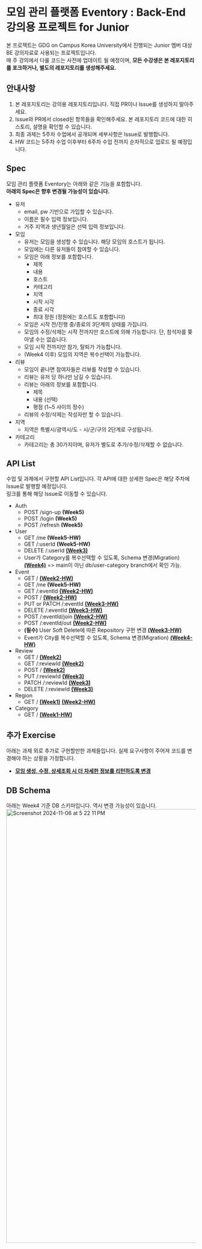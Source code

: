 # 모임 관리 플랫폼 Eventory : Back-End 강의용 프로젝트 for Junior
본 프로젝트는 GDG on Campus Korea University에서 진행되는 Junior 멤버 대상 BE 강의자료로 사용되는 프로젝트입니다.  
매 주 강의에서 다룰 코드는 사전에 업데이트 될 예정이며, **모든 수강생은 본 레포지토리를 포크하거나, 별도의 레포지토리를 생성해주세요.**

## 안내사항
1. 본 레포지토리는 강의용 레포지토리입니다. 직접 PR이나 Issue를 생성하지 말아주세요.
2. Issue와 PR에서 closed된 항목들을 확인해주세요. 본 레포지토리 코드에 대한 히스토리, 설명을 확인할 수 있습니다.
3. 최종 과제는 5주차 수업에서 공개되며 세부사항은 Issue로 발행합니다.
4. HW 코드는 5주차 수업 이후부터 6주차 수업 전까지 순차적으로 업로드 될 예정입니다.


## Spec

모임 관리 플랫폼 Eventory는 아래와 같은 기능을 포함합니다.      
**아래의 Spec은 향후 변경될 가능성이 있습니다.**

- 유저
    - email, pw 기반으로 가입할 수 있습니다.
    - 이름은 필수 입력 정보입니다.
    - 거주 지역과 생년월일은 선택 입력 정보입니다.
- 모임
    - 유저는 모임을 생성할 수 있습니다. 해당 모임의 호스트가 됩니다.
    - 모임에는 다른 유저들이 참여할 수 있습니다.
    - 모임은 아래 정보를 포함합니다.
        - 제목
        - 내용
        - 호스트
        - 카테고리
        - 지역
        - 시작 시각
        - 종료 시각
        - 최대 정원 (정원에는 호스트도 포함합니다)
    - 모임은 시작 전/진행 중/종료의 3단계의 상태를 가집니다.
    - 모임의 수정/삭제는 시작 전까지만 호스트에 의해 가능합니다. 단, 참석자를 쫒아낼 수는 없습니다.
    - 모임 시작 전까지만 참가, 탈퇴가 가능합니다.
    - (Week4 이후) 모임의 지역은 복수선택이 가능합니다.
- 리뷰
    - 모임이 끝나면 참여자들은 리뷰를 작성할 수 있습니다.
    - 리뷰는 유저 당 하나만 남길 수 있습니다.
    - 리뷰는 아래의 정보를 포함합니다.
        - 제목
        - 내용 (선택)
        - 평점 (1~5 사이의 정수)
    - 리뷰의 수정/삭제는 작성자만 할 수 있습니다.
- 지역
    - 지역은 특별시/광역시/도 - 시/군/구의 2단계로 구성됩니다.
- 카테고리
    - 카테고리는 총 30가지이며, 유저가 별도로 추가/수정/삭제할 수 없습니다.

## API List
수업 및 과제에서 구현할 API List입니다.
각 API에 대한 상세한 Spec은 해당 주차에 Issue로 발행할 예정입니다.  
링크를 통해 해당 Issue로 이동할 수 있습니다.

- Auth 
    - POST /sign-up **(Week5)**
    - POST /login **(Week5)**
    - POST /refresh **(Week5)**
- User
    - GET /me **(Week5-HW)**
    - GET /:userId **(Week5-HW)** 
    - DELETE /:userId [**(Week3)**](https://github.com/worjs/nest-study-eventory/issues/32)
    - User가 Category를 복수선택할 수 있도록, Schema 변경(Migration) [**(Week4)**](https://github.com/worjs/nest-study-eventory/issues/51) => main이 아닌 db/user-category branch에서 확인 가능.
- Event
    - GET / [**(Week2-HW)**](https://github.com/worjs/nest-study-eventory/issues/17)
    - GET /me **(Week5-HW)**
    - GET /:eventId [**(Week2-HW)**](https://github.com/worjs/nest-study-eventory/issues/16)
    - POST / [**(Week2-HW)**](https://github.com/worjs/nest-study-eventory/issues/14)
    - PUT or PATCH /:eventId [**(Week3-HW)**](https://github.com/worjs/nest-study-eventory/issues/33)
    - DELETE /:eventId [**(Week3-HW)**](https://github.com/worjs/nest-study-eventory/issues/34)
    - POST /:eventId/join [**(Week2-HW)**](https://github.com/worjs/nest-study-eventory/issues/18)
    - POST /:eventId/out [**(Week2-HW)**](https://github.com/worjs/nest-study-eventory/issues/19)
    - **(필수)** User Soft Delete에 따른 Repository 구현 변경 [**(Week3-HW)**](https://github.com/worjs/nest-study-eventory/issues/36)
    - Event가 City를 복수선택할 수 있도록, Schema 변경(Migration) [**(Week4-HW)**](https://github.com/worjs/nest-study-eventory/issues/51)
- Review
    - GET / [**(Week2)**](https://github.com/worjs/nest-study-eventory/issues/12)
    - GET /:reviewId [**(Week2)**](https://github.com/worjs/nest-study-eventory/issues/11)
    - POST / [**(Week2)**](https://github.com/worjs/nest-study-eventory/issues/10)
    - PUT /:reviewId [**(Week3)**](https://github.com/worjs/nest-study-eventory/issues/28)
    - PATCH /:reviewId [**(Week3)**](https://github.com/worjs/nest-study-eventory/issues/29)
    - DELETE /:reviewId [**(Week3)**](https://github.com/worjs/nest-study-eventory/issues/30)
- Region 
    - GET / [**(Week1)**](https://github.com/worjs/nest-study-eventory/issues/6)
      [**(Week2-HW)**](https://github.com/worjs/nest-study-eventory/issues/9)
- Category 
    - GET / [**(Week1-HW)**](https://github.com/worjs/nest-study-eventory/issues/7)

## 추가 Exercise
아래는 과제 외로 추가로 구현할만한 과제들입니다. 실제 요구사항이 주어져 코드를 변경해야 하는 상황을 가정합니다.
- [**모임 생성, 수정, 상세조회 시 더 자세한 정보를 리턴하도록 변경**](https://github.com/worjs/nest-study-eventory/issues/15)


## DB Schema
아래는 Week4 기준 DB 스키마입니다. 역시 변경 가능성이 있습니다.
<img width="1155" alt="Screenshot 2024-11-06 at 5 22 11 PM" src="https://github.com/user-attachments/assets/d6fbc7cf-a31e-43af-af0b-ebdb735cb2c3">




